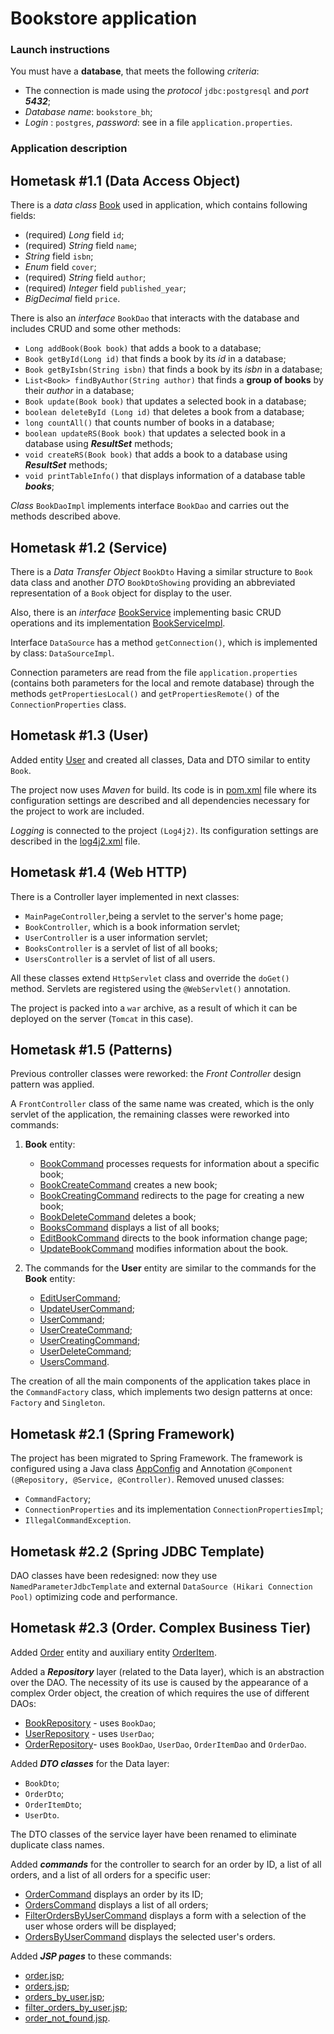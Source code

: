 # Bookstore application

### Launch instructions

You must have a **database**, that meets  the following *criteria*:

- The connection is made using the *protocol* `jdbc:postgresql` and *port* ***5432***;
- *Database name*: `bookstore_bh`;
- *Login* : `postgres`, *password*: see in a file `application.properties`.


### Application description

## Hometask #1.1 (Data Access Object)

There is a *data class* [Book](src/main/java/com/kozel/bookstore/data/entity/Book.java) used in application, which contains following fields:

- (required) *Long* field `id`;
- (required) *String* field `name`;
- *String* field `isbn`;
- *Enum* field `cover`;
- (required) *String* field `author`;
- (required) *Integer* field `published_year`;
- *BigDecimal* field `price`.

There is also an *interface* `BookDao` that interacts with the database and includes CRUD and some other methods:

- `Long addBook(Book book)` that adds a book to a database;
- `Book getById(Long id)` that finds a book by its *id* in a database;
- `Book getByIsbn(String isbn)` that finds a book by its *isbn* in a database;
- `List<Book> findByAuthor(String author)` that finds a **group of books** by their *author* in a database;
- `Book update(Book book)` that updates a selected book in a database;
- `boolean deleteById (Long id)` that deletes a book from a database;
- `long countAll()` that counts number of books in a database;
- `boolean updateRS(Book book)` that updates a selected book in a database using ***ResultSet*** methods;
- `void createRS(Book book)` that adds a book to a database using ***ResultSet*** methods;
- `void printTableInfo()` that displays information of a database table ***books***;

*Class* `BookDaoImpl` implements interface `BookDao` and carries out the methods described above.


## Hometask #1.2 (Service)

There is a *Data Transfer Object* `BookDto` Having a similar structure to `Book` data class and another *DTO* `BookDtoShowing` providing an abbreviated representation of a `Book` object for display to the user.

Also, there is an *interface* [BookService](src/main/java/com/kozel/bookstore/service/BookService.java) implementing basic CRUD operations and its implementation [BookServiceImpl](src/main/java/com/kozel/bookstore/service/impl/BookServiceImpl.java).

Interface `DataSource` has a method `getConnection()`, which is implemented by class: `DataSourceImpl`.

Connection parameters are read from the file `application.properties` (contains both parameters for the local and remote database) through the methods `getPropertiesLocal()` and `getPropertiesRemote()` of the `ConnectionProperties` class.

## Hometask #1.3 (User)

Added entity [User](src/main/java/com/kozel/bookstore/data/entity/User.java) and created all classes, Data and DTO similar to entity `Book`.

The project now uses *Maven* for build. Its code is in [pom.xml](pom.xml) file where its configuration settings are described and all dependencies necessary for the project to work are included.

*Logging* is connected to the project `(Log4j2)`. Its configuration settings are described in the [log4j2.xml](src/main/resources/log4j2.xml) file.

## Hometask #1.4 (Web HTTP)

There is a Controller layer implemented in next classes:
- `MainPageController`,being a servlet to the server's home page;
- `BookController`, which is a book information servlet;
- `UserController` is a user information servlet;
- `BooksController` is a servlet of list of all books;
- `UsersController` is a servlet of list of all users.

All these classes extend `HttpServlet` class and override the `doGet()` method. Servlets are registered using the `@WebServlet()` annotation.

The project is packed into a `war` archive, as a result of which it can be deployed on the server (`Tomcat` in this case).

## Hometask #1.5 (Patterns)

Previous controller classes were reworked: the *Front Controller* design pattern was applied.

A `FrontController` class of the same name was created, which is the only servlet of the application, the remaining classes were reworked into commands:

1. **Book** entity:
   - [BookCommand](src/main/java/com/kozel/bookstore/controller/impl/book/BookCommand.java) processes requests for information about a specific book;
   - [BookCreateCommand](src/main/java/com/kozel/bookstore/controller/impl/book/BookCreateCommand.java) creates a new book;
   - [BookCreatingCommand](src/main/java/com/kozel/bookstore/controller/impl/book/BookCreatingCommand.java) redirects to the page for creating a new book;
   - [BookDeleteCommand](src/main/java/com/kozel/bookstore/controller/impl/book/BookDeleteCommand.java) deletes a book;
   - [BooksCommand](src/main/java/com/kozel/bookstore/controller/impl/book/BooksCommand.java) displays a list of all books;
   - [EditBookCommand](src/main/java/com/kozel/bookstore/controller/impl/book/EditBookCommand.java) directs to the book information change page;
   - [UpdateBookCommand](src/main/java/com/kozel/bookstore/controller/impl/book/UpdateBookCommand.java) modifies information about the book.


2. The commands for the **User** entity are similar to the commands for the **Book** entity:

   - [EditUserCommand](src/main/java/com/kozel/bookstore/controller/impl/user/EditUserCommand.java);
   - [UpdateUserCommand](src/main/java/com/kozel/bookstore/controller/impl/user/UpdateUserCommand.java);
   - [UserCommand](src/main/java/com/kozel/bookstore/controller/impl/user/UserCommand.java);
   - [UserCreateCommand](src/main/java/com/kozel/bookstore/controller/impl/user/UserCreateCommand.java);
   - [UserCreatingCommand](src/main/java/com/kozel/bookstore/controller/impl/user/UserCreatingCommand.java);
   - [UserDeleteCommand](src/main/java/com/kozel/bookstore/controller/impl/user/UserDeleteCommand.java);
   - [UsersCommand](src/main/java/com/kozel/bookstore/controller/impl/user/UsersCommand.java).

The creation of all the main components of the application takes place in the `CommandFactory` class, which implements two design patterns at once: `Factory` and `Singleton`.

## Hometask #2.1 (Spring Framework)

The project has been migrated to Spring Framework. The framework is configured using a Java class [AppConfig](src/main/java/com/kozel/bookstore/AppConfig.java) and Annotation `@Component (@Repository, @Service, @Controller)`.
Removed unused classes:
- `CommandFactory`;
- `ConnectionProperties` and its implementation `ConnectionPropertiesImpl`;
- `IllegalCommandException`.

## Hometask #2.2 (Spring JDBC Template)

DAO classes have been redesigned: now they use `NamedParameterJdbcTemplate` and external `DataSource (Hikari Connection Pool)` optimizing code and performance.

## Hometask #2.3 (Order. Complex Business Tier)

Added [Order](src/main/java/com/kozel/bookstore/data/entity/Order.java) entity and auxiliary entity [OrderItem](src/main/java/com/kozel/bookstore/data/entity/OrderItem.java).

Added a _**Repository**_ layer (related to the Data layer), which is an abstraction over the DAO. The necessity of its use is caused by the appearance of a complex Order object, the creation of which requires the use of different DAOs:

- [BookRepository](src/main/java/com/kozel/bookstore/data/repository/BookRepository.java) - uses `BookDao`;
- [UserRepository](src/main/java/com/kozel/bookstore/data/repository/UserRepository.java) - uses `UserDao`;
- [OrderRepository](src/main/java/com/kozel/bookstore/data/repository/OrderRepository.java)- uses `BookDao`, `UserDao`, `OrderItemDao` and `OrderDao`.

Added **_DTO classes_** for the Data layer:

- `BookDto`;
- `OrderDto`;
- `OrderItemDto`;
- `UserDto`.

The DTO classes of the service layer have been renamed to eliminate duplicate class names.

Added **_commands_** for the controller to search for an order by ID, a list of all orders, and a list of all orders for a specific user:

- [OrderCommand](src/main/java/com/kozel/bookstore/controller/impl/order/OrderCommand.java) displays an order by its ID;
- [OrdersCommand](src/main/java/com/kozel/bookstore/controller/impl/order/OrdersCommand.java) displays a list of all orders;
- [FilterOrdersByUserCommand](src/main/java/com/kozel/bookstore/controller/impl/order/FilterOrdersByUserCommand.java) displays a form with a selection of the user whose orders will be displayed;
- [OrdersByUserCommand](src/main/java/com/kozel/bookstore/controller/impl/order/OrdersByUserCommand.java) displays the selected user's orders.

Added **_JSP pages_** to these commands:

- [order.jsp](src/main/webapp/jsp/order/order.jsp);
- [orders.jsp](src/main/webapp/jsp/order/orders.jsp);
- [orders_by_user.jsp](src/main/webapp/jsp/order/orders_by_user.jsp);
- [filter_orders_by_user.jsp](src/main/webapp/jsp/order/filter_orders_by_user.jsp);
- [order_not_found.jsp](src/main/webapp/jsp/error/404/order_not_found.jsp).

